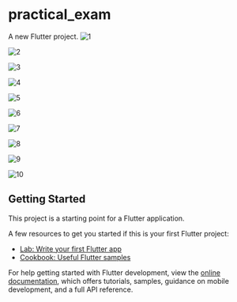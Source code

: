 # practical_exam

A new Flutter project.
![1](https://github.com/KhushiMangukiya8122/practical_final_exam/assets/131368294/c006599e-5deb-4edc-8827-97ce64c9810d)

![2](https://github.com/KhushiMangukiya8122/practical_final_exam/assets/131368294/c2415923-d937-4c51-9468-fd052a5d67b4)

![3](https://github.com/KhushiMangukiya8122/practical_final_exam/assets/131368294/4e65f62f-e5c8-4b57-9d17-86091af57f3b)

![4](https://github.com/KhushiMangukiya8122/practical_final_exam/assets/131368294/de2a1c25-542d-459c-97f6-696b0bf7e4ab)

![5](https://github.com/KhushiMangukiya8122/practical_final_exam/assets/131368294/bc10fd21-9eb0-4013-9f14-bba9ccc7435a)

![6](https://github.com/KhushiMangukiya8122/practical_final_exam/assets/131368294/ef664e9e-eb11-4c4a-96e6-ee153e711b5f)

![7](https://github.com/KhushiMangukiya8122/practical_final_exam/assets/131368294/6e99f086-5e45-4820-b205-58287fa39bde)

![8](https://github.com/KhushiMangukiya8122/practical_final_exam/assets/131368294/edadc1e5-28ed-4985-9b37-97e4bf36e829)

![9](https://github.com/KhushiMangukiya8122/practical_final_exam/assets/131368294/904f0afa-c1d5-41bd-b0c1-985544ca4420)


![10](https://github.com/KhushiMangukiya8122/practical_final_exam/assets/131368294/fc7a55c0-032f-4600-91cd-ec38205b2455)




## Getting Started

This project is a starting point for a Flutter application.

A few resources to get you started if this is your first Flutter project:

- [Lab: Write your first Flutter app](https://docs.flutter.dev/get-started/codelab)
- [Cookbook: Useful Flutter samples](https://docs.flutter.dev/cookbook)

For help getting started with Flutter development, view the
[online documentation](https://docs.flutter.dev/), which offers tutorials,
samples, guidance on mobile development, and a full API reference.
